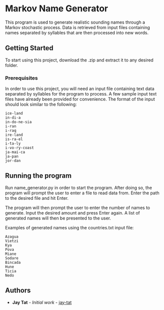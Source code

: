 # Markov Name Generator

This program is used to generate realistic sounding names through a Markov stochastic process. Data is retrieved from input files containing names separated by syllables that are then processed into new words.

## Getting Started

To start using this project, download the .zip and extract it to any desired folder.

### Prerequisites

In order to use this project, you will need an input file containing text data separated by syllables for the program to process. A few sample input text files have already been provided for convenience. The format of the input should look similar to the following:

```
ice-land
in-di-a
in-do-ne-sia
i-ran
i-raq
ire-land
is-ra-el
i-ta-ly
i-vo-ry-coast
ja-mai-ca
ja-pan
jor-dan
```

## Running the program

Run name_generator.py in order to start the program. After doing so, the program will prompt the user to enter a file to read data from. Enter the path to the desired file and hit Enter.

The program will then prompt the user to enter the number of names to generate. Input the desired amount and press Enter again. A list of generated names will then be presented to the user.

Examples of generated names using the countries.txt input file:
```
Azagua
Vietzi
Kya
Pova
Miane
Sodare
Bincada
Hune
Ticia
Nedo
```

## Authors

* **Jay Tat** - *Initial work* - [jay-tat](https://github.com/jay-tat)
